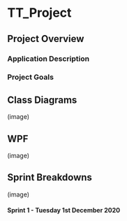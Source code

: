# TT_Project

## Project Overview

### Application Description



### Project Goals





## Class Diagrams

(image)

## WPF

(image)

## Sprint Breakdowns

(image)

#### Sprint 1 - Tuesday 1st December 2020

